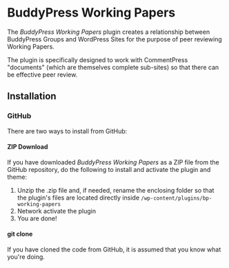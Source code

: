 BuddyPress Working Papers
=========================

The *BuddyPress Working Papers* plugin creates a relationship between BuddyPress Groups and WordPress Sites for the purpose of peer reviewing Working Papers.

The plugin is specifically designed to work with CommentPress "documents" (which are themselves complete sub-sites) so that there can be effective peer review.

## Installation ##

### GitHub ###

There are two ways to install from GitHub:

#### ZIP Download ####

If you have downloaded *BuddyPress Working Papers* as a ZIP file from the GitHub repository, do the following to install and activate the plugin and theme:

1. Unzip the .zip file and, if needed, rename the enclosing folder so that the plugin's files are located directly inside `/wp-content/plugins/bp-working-papers`
2. Network activate the plugin
3. You are done!

#### git clone ####

If you have cloned the code from GitHub, it is assumed that you know what you're doing.

